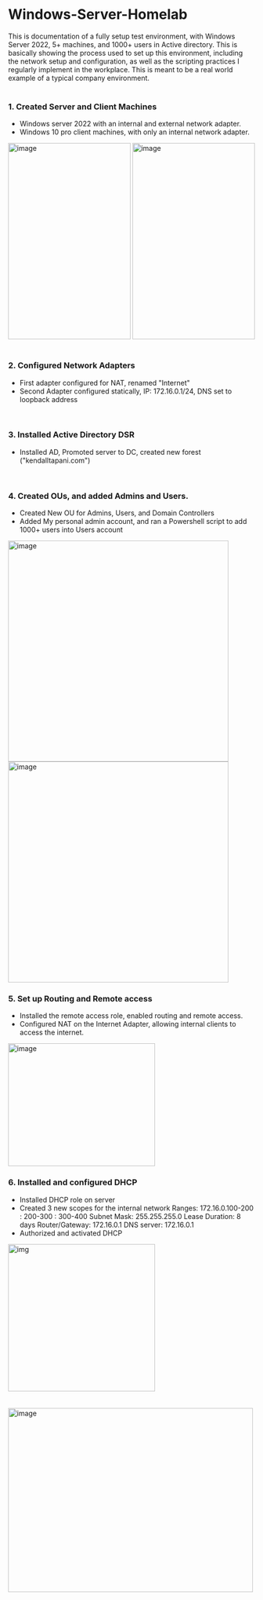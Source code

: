 # Windows-Server-Homelab
This is documentation of a fully setup test environment, with Windows Server 2022, 5+ machines, and 1000+ users in Active directory.
This is basically showing the process used to set up this environment, including the network setup and configuration, as well as the scripting practices I regularly implement in the workplace.
This is meant to be a real world example of a typical company environment.
<br/>
<br/>

### 1. Created Server and Client Machines
- Windows server 2022 with an internal and external network adapter.
- Windows 10 pro client machines, with only an internal network adapter.
<div>
<picture>
    <img src="https://github.com/user-attachments/assets/830a0b0d-c786-4a66-b84d-0b3114c89728" 
         width="250" height="400" alt="image" />
</picture>
<picture>
    <img src="https://github.com/user-attachments/assets/52f8da6e-5163-40f3-9016-2f04f8f136d6" 
         width="250" height="400" alt="image" />
</picture>
</div>
<br/>

### 2. Configured Network Adapters
- First adapter configured for NAT, renamed "Internet"
- Second Adapter configured statically, IP: 172.16.0.1/24, DNS set to loopback address
<br/>

### 3. Installed Active Directory DSR
- Installed AD, Promoted server to DC, created new forest ("kendalltapani.com")
<br/>

### 4. Created OUs, and added Admins and Users.
- Created New OU for Admins, Users, and Domain Controllers
- Added My personal admin account, and ran a Powershell script to add 1000+ users into Users account
<picture>
    <img src="https://github.com/user-attachments/assets/11b4e4c0-2ec7-4a32-be0b-c3ad710ae6af" 
         width="450" height="450" alt="image" />
</picture>

<picture>
    <img src="https://github.com/user-attachments/assets/6583434b-850d-437b-b097-3ab45d4111dd" 
         width="450" height="450" alt="image" />
</picture>

### 5. Set up Routing and Remote access
- Installed the remote access role, enabled routing and remote access.
- Configured NAT on the Internet Adapter, allowing internal clients to access the internet.

<picture>
    <img src="https://github.com/user-attachments/assets/29720f4a-dbe3-4a8e-b9ac-6b98ecde3d5d"
        width="300" height="250" alt="image" />
</picture>

### 6. Installed and configured DHCP
- Installed DHCP role on server
- Created 3 new scopes for the internal network
Ranges: 172.16.0.100-200 : 200-300 : 300-400
Subnet Mask: 255.255.255.0
Lease Duration: 8 days
Router/Gateway: 172.16.0.1
DNS server: 172.16.0.1
- Authorized and activated DHCP
<picture>
    <img src="https://github.com/user-attachments/assets/80f78af9-45ad-4d1d-833e-05d1437e58b3"
      width="300" height="300" alt="img" />
</picture>




<br/>
<br/>
<br/>
<picture>
    <img src="https://github.com/user-attachments/assets/d7324353-6ae0-46a0-9f61-127c47db1ced" 
         width="500" height="375" alt="image" />
</picture>
